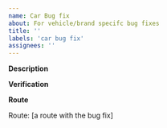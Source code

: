 ```yaml
---
name: Car Bug fix
about: For vehicle/brand specifc bug fixes
title: ''
labels: 'car bug fix'
assignees: ''
---
```


**Description**

<!-- A description of the bug and the fix. Also link the issue if it exists. -->

**Verification**

<!-- Explain how you tested this bug fix. -->

**Route**

Route: [a route with the bug fix]
